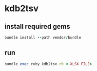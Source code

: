 # kdb2tsv

## install required gems

```ruby
bundle install --path vendor/bundle
```

## run

```ruby
bundle exec ruby kdb2tsv.rb <.XLSX FILE>
```
